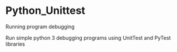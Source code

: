 # Python_Unittest
Running program debugging


Run simple python 3 debugging programs using UnitTest and PyTest libraries
